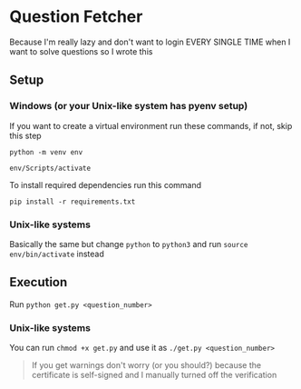# Question Fetcher

Because I'm really lazy and don't want to login EVERY SINGLE TIME when I want to solve questions so I wrote this

## Setup

### Windows (or your Unix-like system has pyenv setup)

If you want to create a virtual environment run these commands, if not, skip this step

`python -m venv env`

`env/Scripts/activate`

To install required dependencies run this command

`pip install -r requirements.txt`

### Unix-like systems

Basically the same but change `python` to `python3` and run `source env/bin/activate` instead

## Execution

Run `python get.py <question_number>`

### Unix-like systems

You can run `chmod +x get.py` and use it as `./get.py <question_number>`

> If you get warnings don't worry (or you should?) because the certificate is self-signed and I manually turned off the verification